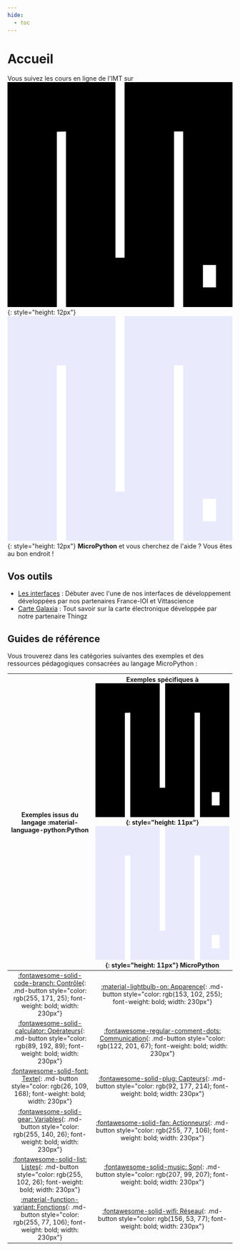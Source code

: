 ```yaml
---
hide:
  - toc
---
```


# Accueil

Vous suivez les cours en ligne de l'IMT sur ![MicroPython new logo](img/MicroPython_new_logo.svg#only-light){: style="height: 12px"} ![MicroPython new logo](img/MicroPython_new_logo_dark.svg#only-dark){: style="height: 12px"} **MicroPython** et vous cherchez de l'aide ? Vous êtes au bon endroit !

## Vos outils

* [Les interfaces](./interface_france-ioi.md) : Débuter avec l'une de nos interfaces de développement développées par nos partenaires France-IOI et Vittascience
* [Carte Galaxia](galaxia.md) : Tout savoir sur la carte électronique développée par notre partenaire Thingz

## Guides de référence
Vous trouverez dans les catégories suivantes des exemples et des ressources pédagogiques consacrées au langage MicroPython :

| Exemples issus du langage :material-language-python:**Python** | Exemples spécifiques à ![MicroPython new logo](img/MicroPython_new_logo.svg#only-light){: style="height: 11px"} ![MicroPython new logo](img/MicroPython_new_logo_dark.svg#only-dark){: style="height: 11px"} **MicroPython** |
| :---------: | :---------: |
| [:fontawesome-solid-code-branch: Contrôle](controle/executer_des_instructions_selon_des_conditions.md){: .md-button style="color: rgb(255, 171, 25); font-weight: bold; width: 230px"} | [:material-lightbulb-on: Apparence](apparence/led/led.md){: .md-button style="color: rgb(153, 102, 255); font-weight: bold; width: 230px"} |
| [:fontawesome-solid-calculator: Opérateurs](math/manipuler_des_nombres.md){: .md-button style="color: rgb(89, 192, 89); font-weight: bold; width: 230px"} | [:fontawesome-regular-comment-dots: Communication](communication/ecrire_dans_la_console.md){: .md-button style="color: rgb(122, 201, 67); font-weight: bold; width: 230px"} |
| [:fontawesome-solid-font: Texte](#){: .md-button style="color: rgb(26, 109, 168); font-weight: bold; width: 230px"} | [:fontawesome-solid-plug: Capteurs](capteurs/bouton.md){: .md-button style="color: rgb(92, 177, 214); font-weight: bold; width: 230px"} |
| [:fontawesome-solid-gear: Variables](variables/variable_texte.md){: .md-button style="color: rgb(255, 140, 26); font-weight: bold; width: 230px"} | [:fontawesome-solid-fan: Actionneurs](actionneurs/servomoteur.md){: .md-button style="color: rgb(255, 77, 106); font-weight: bold; width: 230px"} |
| [:fontawesome-solid-list: Listes](listes/liste.md){: .md-button style="color: rgb(255, 102, 26); font-weight: bold; width: 230px"} | [:fontawesome-solid-music: Son](son/son.md){: .md-button style="color: rgb(207, 99, 207); font-weight: bold; width: 230px"} |
| [:material-function-variant: Fonctions](fonctions/fonction.md){: .md-button style="color: rgb(255, 77, 106); font-weight: bold; width: 230px"} | [:fontawesome-solid-wifi: Réseau](reseau/scanner_wifi_station.md){: .md-button style="color: rgb(156, 53, 77); font-weight: bold; width: 230px"} |
